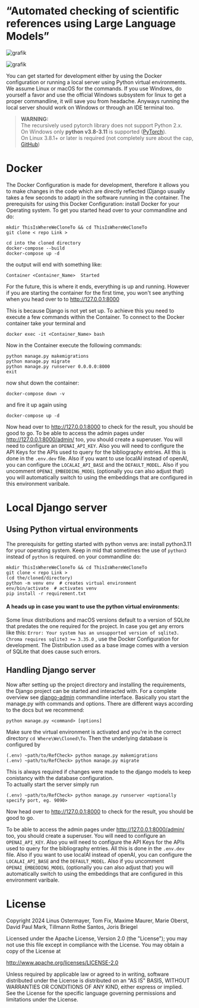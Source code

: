 # “Automated checking of scientific references using Large Language Models”
![grafik](https://github.com/TRotheSantos/refCheck/assets/124930266/ffea4dc7-f66b-44f3-8c1f-d16485f5bdf8)

![grafik](https://github.com/TRotheSantos/refCheck/assets/124930266/cbb4cfb6-c33a-405f-8075-c495fb8181f9)


You can get started for development either by using the Docker configuration or running a local server using Python virtual environments. We assume Linux or macOS for the commands. If you use Windows, do yourself a favor and use the official Windows subsystem for linux to get a proper commandline, it will save you from headache. Anyways running the local server should work on Windows or through an IDE terminal too.

> **WARNING:**<br>
> The recursively used pytorch library does not support Python 2.x.<br>
> On Windows only **python v3.8-3.11** is supported ([PyTorch](https://pytorch.org/get-started/locally/#windows-python)).<br>
> On Linux 3.8.1+ or later is required (not completely sure about the cap, [GitHub](https://github.com/pytorch/pytorch#from-source)) 

# Docker

The Docker Configuration is made for development, therefore it  allows you to make changes in the code which are directly reflected (Django usually takes a few seconds to adapt) in the software running in the container. 
The prerequisits for using this Docker Configuration: install Docker for your Operating system. 
To get you started head over to your commandline and do:

```
mkdir ThisIsWhereWeCloneTo && cd ThisIsWhereWeCloneTo
git clone < repo Link >

cd into the cloned directory
docker-compose --build
docker-compose up -d
```
the output will end with something like:
                                                                                                            
    Container <Container_Name>  Started 

For the future, this is where it ends, everything is up and running. However
if you are starting the container for the first time, you won't see anything when you head over to to http://127.0.0.1:8000

This is because Django is not yet set up. To achieve this you need to execute a few commands within the Container. To connect to the Docker container take your terminal and 

    docker exec -it <Container_Name> bash

Now in the Container execute the following commands:

    python manage.py makemigrations
    python manage.py migrate
    python manage.py runserver 0.0.0.0:8000
    exit

now shut down the container:

    docker-compose down -v 

and fire it up again using

    docker-compose up -d

Now head over to http://127.0.0.1:8000 to check for the result, you should be good to go.
To be able to access the admin pages under http://127.0.0.1:8000/admin/ too, you should create a superuser.
You will need to configure an `OPENAI_API_KEY`. Also you will need to configure the API Keys for the APIs used to query for the bibliography entries. All this is done in the `.env.dev` file. Also if you want to use localAI instead of openAI, you can configure the `LOCALAI_API_BASE` and the `DEFAULT_MODEL`. Also if you uncomment `OPENAI_EMBEDDING_MODEL` (optionally you can also adjust that) you will automatically switch to using the embeddings that are configured in this environment varibale.


# Local Django server
## Using Python virtual environments
The prerequisits for getting started with python venvs are:
install python3.11 for your operating system. Keep in mid that sometimes the use of `python3` instead of `python` is required.
on your commandline do:

    mkdir ThisIsWhereWeCloneTo && cd ThisIsWhereWeCloneTo
    git clone < repo Link >
    (cd the/cloned/directory)
    python -m venv env  # creates virtual environment
    env/bin/activate  # activates venv
    pip install -r requirement.txt

#### A heads up in case you want to use the python virtual environments:
Some linux distributions and macOS versions default to a version of SQLite that predates the one required for the project. In case you get any errors like this: `Error: Your system has an unsupported version of sqlite3. Chroma requires sqlite3 >= 3.35.0` , use the Docker Configuration for development. The Distribution used as a base image comes with a version of SQLite that does cause such errors.

## Handling Django server

Now after setting up the project directory and installing the requirements, the Django project can be started and interacted with. For a complete overview see [django-admin](https://docs.djangoproject.com/en/5.0/ref/django-admin/) commandline interface.
Basically you start the manage.py with commands and options. There are different ways according to the docs but we recommend:

    python manage.py <command> [options]

Make sure the virtual environment is activated and you're in the correct directory `cd Where\We\Cloned\To`. Then the underlying database is configured by

    (.env) ~path/to/RefCheck> python manage.py makemigrations
    (.env) ~path/to/RefCheck> python manage.py migrate
This is always required if changes were made to the django models to keep conistancy with the database configuration.<br>
To actually start the server simply run

    (.env) ~path/to/RefCheck> python manage.py runserver <optionally specify port, eg. 9090>
Now head over to http://127.0.0.1:8000 to check for the result, you should be good to go.

To be able to access the admin pages under http://127.0.0.1:8000/admin/ too, you should create a superuser.
You will need to configure an `OPENAI_API_KEY`. Also you will need to configure the API Keys for the APIs used to query for the bibliography entries. All this is done in the `.env.dev` file. Also if you want to use localAI instead of openAI, you can configure the `LOCALAI_API_BASE` and the `DEFAULT_MODEL`. Also if you uncomment `OPENAI_EMBEDDING_MODEL` (optionally you can also adjust that) you will automatically switch to using the embeddings that are configured in this environment varibale.


# License
 Copyright 2024 Linus Ostermayer, Tom Fix, Maxime Maurer, Marie Oberst, David Paul Mark, Tillmann Rothe Santos, Joris Briegel
 
Licensed under the Apache License, Version 2.0 (the "License");
you may not use this file except in compliance with the License.
You may obtain a copy of the License at

   http://www.apache.org/licenses/LICENSE-2.0

Unless required by applicable law or agreed to in writing, software distributed under the License is distributed on an "AS IS" BASIS, WITHOUT WARRANTIES OR CONDITIONS OF ANY KIND, either express or implied.
 See the License for the specific language governing permissions and
limitations under the License.
